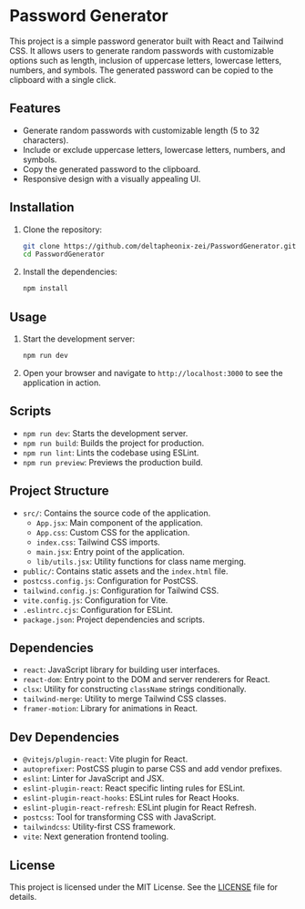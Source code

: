 # Password Generator

This project is a simple password generator built with React and Tailwind CSS. It allows users to generate random passwords with customizable options such as length, inclusion of uppercase letters, lowercase letters, numbers, and symbols. The generated password can be copied to the clipboard with a single click.

## Features

- Generate random passwords with customizable length (5 to 32 characters).
- Include or exclude uppercase letters, lowercase letters, numbers, and symbols.
- Copy the generated password to the clipboard.
- Responsive design with a visually appealing UI.

## Installation

1. Clone the repository:

    ```sh
    git clone https://github.com/deltapheonix-zei/PasswordGenerator.git
    cd PasswordGenerator
    ```

2. Install the dependencies:

    ```sh
    npm install
    ```

## Usage

1. Start the development server:

    ```sh
    npm run dev
    ```

2. Open your browser and navigate to `http://localhost:3000` to see the application in action.

## Scripts

- `npm run dev`: Starts the development server.
- `npm run build`: Builds the project for production.
- `npm run lint`: Lints the codebase using ESLint.
- `npm run preview`: Previews the production build.

## Project Structure

- `src/`: Contains the source code of the application.
  - `App.jsx`: Main component of the application.
  - `App.css`: Custom CSS for the application.
  - `index.css`: Tailwind CSS imports.
  - `main.jsx`: Entry point of the application.
  - `lib/utils.jsx`: Utility functions for class name merging.
- `public/`: Contains static assets and the `index.html` file.
- `postcss.config.js`: Configuration for PostCSS.
- `tailwind.config.js`: Configuration for Tailwind CSS.
- `vite.config.js`: Configuration for Vite.
- `.eslintrc.cjs`: Configuration for ESLint.
- `package.json`: Project dependencies and scripts.

## Dependencies

- `react`: JavaScript library for building user interfaces.
- `react-dom`: Entry point to the DOM and server renderers for React.
- `clsx`: Utility for constructing `className` strings conditionally.
- `tailwind-merge`: Utility to merge Tailwind CSS classes.
- `framer-motion`: Library for animations in React.

## Dev Dependencies

- `@vitejs/plugin-react`: Vite plugin for React.
- `autoprefixer`: PostCSS plugin to parse CSS and add vendor prefixes.
- `eslint`: Linter for JavaScript and JSX.
- `eslint-plugin-react`: React specific linting rules for ESLint.
- `eslint-plugin-react-hooks`: ESLint rules for React Hooks.
- `eslint-plugin-react-refresh`: ESLint plugin for React Refresh.
- `postcss`: Tool for transforming CSS with JavaScript.
- `tailwindcss`: Utility-first CSS framework.
- `vite`: Next generation frontend tooling.

## License

This project is licensed under the MIT License. See the [LICENSE](LICENSE) file for details.
